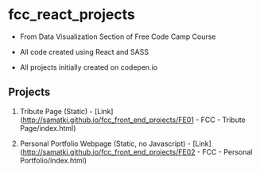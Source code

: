 # fcc_react_projects
- From Data Visualization Section of Free Code Camp Course

- All code created using React and SASS

- All projects initially created on codepen.io

 ## Projects

1. Tribute Page (Static) - [Link](http://samatki.github.io/fcc_front_end_projects/FE01 - FCC - Tribute Page/index.html)

2. Personal Portfolio Webpage (Static, no Javascript) - [Link](http://samatki.github.io/fcc_front_end_projects/FE02 - FCC - Personal Portfolio/index.html)

